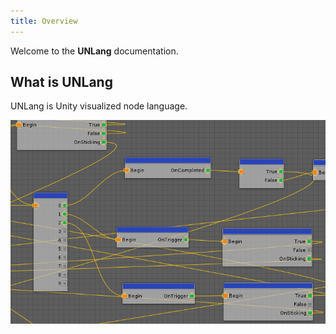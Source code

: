 ```yaml
---
title: Overview
---
```


Welcome to the **UNLang** documentation.

## What is UNLang

UNLang is Unity visualized node language.

![unlang-overview](../assets/unlang-overview.png)